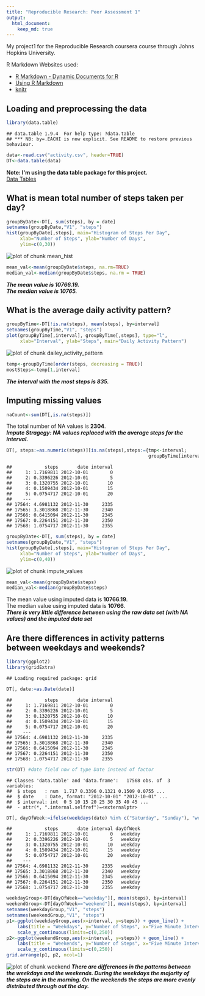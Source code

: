 ```yaml
---
title: "Reproducible Research: Peer Assessment 1"
output: 
  html_document:
    keep_md: true
---
```

My project1 for the Reproducible Research coursera course through Johns Hopkins University.

R Markdown Websites used: 

- [R Markdown - Dynamic Documents for R](http://rmarkdown.rstudio.com)
- [Using R Markdown](https://support.rstudio.com/hc/en-us/articles/200552086-Using-R-Markdown)
- [knitr](http://yihui.name/knitr/)

## Loading and preprocessing the data

```r
library(data.table)
```

```
## data.table 1.9.4  For help type: ?data.table
## *** NB: by=.EACHI is now explicit. See README to restore previous behaviour.
```

```r
data<-read.csv("activity.csv", header=TRUE)
DT<-data.table(data)
```
**Note: I'm using the data table package for this project.**  
[Data Tables](http://cran.r-project.org/web/packages/data.table/index.html)

## What is mean total number of steps taken per day?

```r
groupByDate<-DT[, sum(steps), by = date]
setnames(groupByDate,"V1", "steps")
hist(groupByDate[,steps], main="Histogram of Steps Per Day", 
     xlab="Number of Steps", ylab="Number of Days",
     ylim=c(0,30))
```

![plot of chunk mean_hist](figure/mean_hist-1.png) 

```r
mean_val<-mean(groupByDate$steps, na.rm=TRUE)
median_val<-median(groupByDate$steps, na.rm = TRUE)
```
***The mean value is 10766.19.***  
***The median value is 10765.***

## What is the average daily activity pattern?

```r
groupByTime<-DT[!is.na(steps), mean(steps), by=interval]
setnames(groupByTime,"V1", "steps")
plot(groupByTime[,interval], groupByTime[,steps], type="l",
     xlab="Interval", ylab="Steps", main="Daily Activity Pattern")
```

![plot of chunk dailey_activity_pattern](figure/dailey_activity_pattern-1.png) 

```r
temp<-groupByTime[order(steps, decreasing = TRUE)]
mostSteps<-temp[1,interval]
```
***The interval with the most steps is 835.***


## Imputing missing values

```r
naCount<-sum(DT[,is.na(steps)])
```
The total number of NA values is **2304**.  
***Impute Stragegy: NA values replaced with the average steps for the interval.***

```r
DT[, steps:=as.numeric(steps)][is.na(steps),steps:={tmp<-interval; 
                                                    groupByTime[interval==tmp,steps]}]
```

```
##            steps       date interval
##     1: 1.7169811 2012-10-01        0
##     2: 0.3396226 2012-10-01        5
##     3: 0.1320755 2012-10-01       10
##     4: 0.1509434 2012-10-01       15
##     5: 0.0754717 2012-10-01       20
##    ---                              
## 17564: 4.6981132 2012-11-30     2335
## 17565: 3.3018868 2012-11-30     2340
## 17566: 0.6415094 2012-11-30     2345
## 17567: 0.2264151 2012-11-30     2350
## 17568: 1.0754717 2012-11-30     2355
```

```r
groupByDate<-DT[, sum(steps), by = date]
setnames(groupByDate,"V1", "steps")
hist(groupByDate[,steps], main="Histogram of Steps Per Day", 
     xlab="Number of Steps", ylab="Number of Days",
     ylim=c(0,40))
```

![plot of chunk impute_values](figure/impute_values-1.png) 

```r
mean_val<-mean(groupByDate$steps)
median_val<-median(groupByDate$steps)
```
The mean value using imputed data is **10766.19**.  
The median value using imputed data is **10766**.  
***There is very little difference between using the raw data set (with NA values) and the imputed data set***



## Are there differences in activity patterns between weekdays and weekends?

```r
library(ggplot2)
library(gridExtra)
```

```
## Loading required package: grid
```

```r
DT[, date:=as.Date(date)]
```

```
##            steps       date interval
##     1: 1.7169811 2012-10-01        0
##     2: 0.3396226 2012-10-01        5
##     3: 0.1320755 2012-10-01       10
##     4: 0.1509434 2012-10-01       15
##     5: 0.0754717 2012-10-01       20
##    ---                              
## 17564: 4.6981132 2012-11-30     2335
## 17565: 3.3018868 2012-11-30     2340
## 17566: 0.6415094 2012-11-30     2345
## 17567: 0.2264151 2012-11-30     2350
## 17568: 1.0754717 2012-11-30     2355
```

```r
str(DT) #date field now of type Date instead of factor
```

```
## Classes 'data.table' and 'data.frame':	17568 obs. of  3 variables:
##  $ steps   : num  1.717 0.3396 0.1321 0.1509 0.0755 ...
##  $ date    : Date, format: "2012-10-01" "2012-10-01" ...
##  $ interval: int  0 5 10 15 20 25 30 35 40 45 ...
##  - attr(*, ".internal.selfref")=<externalptr>
```

```r
DT[, dayOfWeek:=ifelse(weekdays(date) %in% c("Saturday", "Sunday"), "weekend", "weekday")]
```

```
##            steps       date interval dayOfWeek
##     1: 1.7169811 2012-10-01        0   weekday
##     2: 0.3396226 2012-10-01        5   weekday
##     3: 0.1320755 2012-10-01       10   weekday
##     4: 0.1509434 2012-10-01       15   weekday
##     5: 0.0754717 2012-10-01       20   weekday
##    ---                                        
## 17564: 4.6981132 2012-11-30     2335   weekday
## 17565: 3.3018868 2012-11-30     2340   weekday
## 17566: 0.6415094 2012-11-30     2345   weekday
## 17567: 0.2264151 2012-11-30     2350   weekday
## 17568: 1.0754717 2012-11-30     2355   weekday
```

```r
weekdayGroup<-DT[dayOfWeek=="weekday"][, mean(steps), by=interval]
weekendGroup<-DT[dayOfWeek=="weekend"][, mean(steps), by=interval]
setnames(weekdayGroup,"V1", "steps")
setnames(weekendGroup,"V1", "steps")
p1<-ggplot(weekdayGroup,aes(x=interval, y=steps)) + geom_line() + 
    labs(title = "Weekdays", y="Number of Steps", x="Five Minute Intervals") +
    scale_y_continuous(limits=c(0,250))
p2<-ggplot(weekendGroup,aes(x=interval, y=steps)) + geom_line() + 
    labs(title = "Weekends", y="Number of Steps", x="Five Minute Intervals") +
    scale_y_continuous(limits=c(0,250))
grid.arrange(p1, p2, ncol=1)
```

![plot of chunk weekend](figure/weekend-1.png) 
***There are differences in the patterns between the weekdays and the weekends. During the weekdays the majority of the steps are in the morning. On the weekends the steps are more evenly distributed through out the day.***


